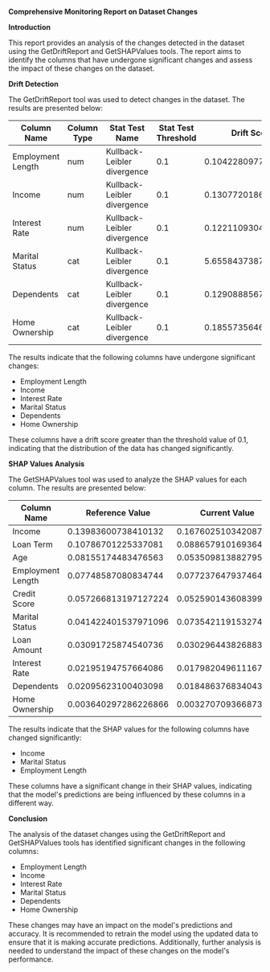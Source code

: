 **Comprehensive Monitoring Report on Dataset Changes**

**Introduction**

This report provides an analysis of the changes detected in the dataset using the GetDriftReport and GetSHAPValues tools. The report aims to identify the columns that have undergone significant changes and assess the impact of these changes on the dataset.

**Drift Detection**

The GetDriftReport tool was used to detect changes in the dataset. The results are presented below:

| Column Name | Column Type | Stat Test Name | Stat Test Threshold | Drift Score | Drift Detected |
| --- | --- | --- | --- | --- | --- |
| Employment Length | num | Kullback-Leibler divergence | 0.1 | 0.10422809774139326 | True |
| Income | num | Kullback-Leibler divergence | 0.1 | 0.130772018665271 | True |
| Interest Rate | num | Kullback-Leibler divergence | 0.1 | 0.12211093048448328 | True |
| Marital Status | cat | Kullback-Leibler divergence | 0.1 | 5.655843738731566 | True |
| Dependents | cat | Kullback-Leibler divergence | 0.1 | 0.1290888567959812 | True |
| Home Ownership | cat | Kullback-Leibler divergence | 0.1 | 0.18557356469873026 | True |

The results indicate that the following columns have undergone significant changes:

* Employment Length
* Income
* Interest Rate
* Marital Status
* Dependents
* Home Ownership

These columns have a drift score greater than the threshold value of 0.1, indicating that the distribution of the data has changed significantly.

**SHAP Values Analysis**

The GetSHAPValues tool was used to analyze the SHAP values for each column. The results are presented below:

| Column Name | Reference Value | Current Value | Position |
| --- | --- | --- | --- |
| Income | 0.13983600738410132 | 0.1676025103420878 | 1 |
| Loan Term | 0.10786701225337081 | 0.08865791016936486 | 2 |
| Age | 0.08155174483476563 | 0.05350981388279517 | 5 |
| Employment Length | 0.07748587080834744 | 0.07723764793746474 | 3 |
| Credit Score | 0.057266813197127224 | 0.05259014360839969 | 6 |
| Marital Status | 0.041422401537971096 | 0.07354211915327408 | 4 |
| Loan Amount | 0.03091725874540736 | 0.030296443826883252 | 7 |
| Interest Rate | 0.02195194757664086 | 0.017982049611167866 | 9 |
| Dependents | 0.02095623100403098 | 0.01848637683404379 | 8 |
| Home Ownership | 0.003640297286226866 | 0.003270709366873879 | 10 |

The results indicate that the SHAP values for the following columns have changed significantly:

* Income
* Marital Status
* Employment Length

These columns have a significant change in their SHAP values, indicating that the model's predictions are being influenced by these columns in a different way.

**Conclusion**

The analysis of the dataset changes using the GetDriftReport and GetSHAPValues tools has identified significant changes in the following columns:

* Employment Length
* Income
* Interest Rate
* Marital Status
* Dependents
* Home Ownership

These changes may have an impact on the model's predictions and accuracy. It is recommended to retrain the model using the updated data to ensure that it is making accurate predictions. Additionally, further analysis is needed to understand the impact of these changes on the model's performance.